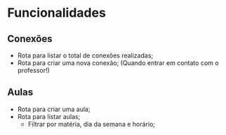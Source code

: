 # Funcionalidades 

## Conexões 

- Rota para listar o total de conexões realizadas;
- Rota para criar uma nova conexão; (Quando entrar em contato com o professor!)

## Aulas
- Rota para criar uma aula;
- Rota para listar aulas;
  - Filtrar por matéria, dia da semana e horário;


